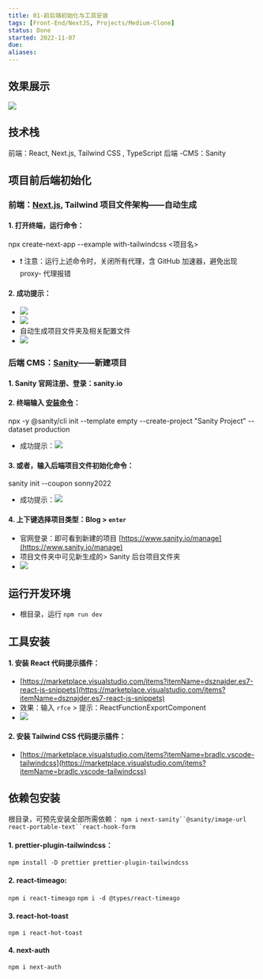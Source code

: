 ```yaml
---
title: 01-前后端初始化与工具安装
tags: [Front-End/NextJS, Projects/Medium-Clone]
status: Done
started: 2022-11-07
due: 
aliases: 
---
```

## 效果展示
![](https://cdn.nlark.com/yuque/0/2022/gif/29677165/1667878225708-5cec9e05-5afe-48a0-8b92-8bca6cc384bd.gif)
## 技术栈
前端：React, Next.js, Tailwind CSS , TypeScript
后端 -CMS：Sanity
## 项目前后端初始化
### 前端：[Next.js](https://nextjs.org/), Tailwind 项目文件架构——自动生成
#### 1. 打开终端，运行命令：
npx create-next-app --example with-tailwindcss <项目名>
- ❗ 注意：运行上述命令时，关闭所有代理，含 GitHub 加速器，避免出现 proxy- 代理报错
#### 2. 成功提示：
- ![](https://cdn.nlark.com/yuque/0/2022/png/29677165/1667807686230-2850367b-0a53-4d1e-ba17-5a42b2999f30.png)
- ![](https://cdn.nlark.com/yuque/0/2022/png/29677165/1667808219286-bcd367f6-d4ea-41e1-ae98-349576e0057e.png)
- 自动生成项目文件夹及相关配置文件
- ![](https://cdn.nlark.com/yuque/0/2022/png/29677165/1667808121381-b22aa698-08c5-4e62-a772-a400811ead67.png)
### 后端 CMS：[Sanity](https://www.sanity.io/)——新建项目
#### 1. Sanity 官网注册、登录：sanity.io
#### 2. 终端输入 [安装命令](https://www.sanity.io/docs/create-a-sanity-project?ref=hero)：
npx -y @sanity/cli init --template empty --create-project "Sanity Project" --dataset production
- 成功提示：![](https://cdn.nlark.com/yuque/0/2022/png/29677165/1667808912491-93d2ae9e-9230-4979-b83d-4c4639a41573.png)
#### 3. 或者，输入后端项目文件初始化命令：
sanity init --coupon sonny2022
- 成功提示：![](https://cdn.nlark.com/yuque/0/2022/png/29677165/1667809675252-8c64e0da-0eb5-42eb-b986-3e758cbe5990.png)
#### 4. 上下键选择项目类型：Blog > `enter`
- 官网登录：即可看到新建的项目 [https://www.sanity.io/manage](https://www.sanity.io/manage)
- 项目文件夹中可见新生成的> Sanity 后台项目文件夹
- ![](https://cdn.nlark.com/yuque/0/2022/png/29677165/1667817246744-1f104496-645e-4a3d-8b64-c963b7e165df.png)
## 运行开发环境
- 根目录，运行 `npm run dev`
## 工具安装
#### 1. 安装 React 代码提示插件：
- [https://marketplace.visualstudio.com/items?itemName=dsznajder.es7-react-js-snippets](https://marketplace.visualstudio.com/items?itemName=dsznajder.es7-react-js-snippets)
- 效果：输入 `rfce` > 提示：ReactFunctionExportComponent
- ![](https://cdn.nlark.com/yuque/0/2022/png/29677165/1667812088268-37587743-4d51-4b23-959d-ebb9fbeed69f.png)
#### 2. 安装 Tailwind CSS 代码提示插件：
- [https://marketplace.visualstudio.com/items?itemName=bradlc.vscode-tailwindcss](https://marketplace.visualstudio.com/items?itemName=bradlc.vscode-tailwindcss)
## 依赖包安装
根目录，可预先安装全部所需依赖：
`npm i`
` next-sanity``@sanity/image-url `
` react-portable-text``react-hook-form `
#### 1. prettier-plugin-tailwindcss：
`npm install -D prettier prettier-plugin-tailwindcss`
#### 2. react-timeago:
`npm i react-timeago`
`npm i -d @types/react-timeago`
#### 3. react-hot-toast
`npm i react-hot-toast`
#### 4. next-auth
`npm i next-auth`
